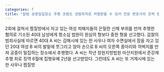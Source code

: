 ```yaml
---
categories: f
title: "칼럼 공중밀집장소 추행 초범도 성범죄자로 처벌받을 수 있어 전문 변호사의 조력 필요"
---
```

2회에 걸쳐서 찜질방에서 자고 있는 여성 피해자들의 은밀한 신체 부위를 만져 추행한 혐의로 기소된 40대 남성에게 항소심 법원이 원심의 형보다 중한 형을 선고했다. 검찰의 범죄사실에 따르면 40대 A 씨는 김해시에 있는 한 사우나 여자 수면실에서 잠을 자고 있던 20대 여성 B 씨의 발밑에 쪼그리고 앉아 손으로 B 씨의 오른쪽 종아리와 허벅지를 만져 공중이 밀집하는 장소에서 추행했다. A 씨는 작년 창원지방법원 마산지원에서 준강제추행 죄로 징역 6월에 집행유예 2년을 선고받았다. 그런데도 A 씨는 또 거제시에 있는 한 사우나 찜질방